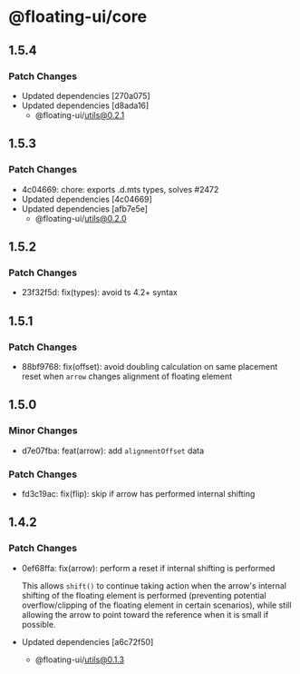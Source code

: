 # @floating-ui/core

## 1.5.4

### Patch Changes

- Updated dependencies [270a075]
- Updated dependencies [d8ada16]
  - @floating-ui/utils@0.2.1

## 1.5.3

### Patch Changes

- 4c04669: chore: exports .d.mts types, solves #2472
- Updated dependencies [4c04669]
- Updated dependencies [afb7e5e]
  - @floating-ui/utils@0.2.0

## 1.5.2

### Patch Changes

- 23f32f5d: fix(types): avoid ts 4.2+ syntax

## 1.5.1

### Patch Changes

- 88bf9768: fix(offset): avoid doubling calculation on same placement reset when
  `arrow` changes alignment of floating element

## 1.5.0

### Minor Changes

- d7e07fba: feat(arrow): add `alignmentOffset` data

### Patch Changes

- fd3c19ac: fix(flip): skip if arrow has performed internal shifting

## 1.4.2

### Patch Changes

- 0ef68ffa: fix(arrow): perform a reset if internal shifting is performed

  This allows `shift()` to continue taking action when the arrow's internal
  shifting of the floating element is performed (preventing potential
  overflow/clipping of the floating element in certain scenarios), while still
  allowing the arrow to point toward the reference when it is small if possible.

- Updated dependencies [a6c72f50]
  - @floating-ui/utils@0.1.3

